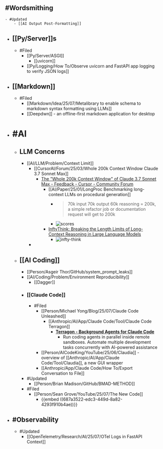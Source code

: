 ## #Wordsmithing
	- #Updated
		- [[AI Output Post-Formatting]]
- ## [[Py/Server]]s
	- #Filed
		- [[Py/Server/ASGI]]
			- [[uvicorn]]
		- [[Py/Logging/How To/Observe uvicorn and FastAPI app logging to verify JSON logs]]
- ## [[Markdown]]
	- #Filed
		- [[Markdown/Idea/25/07/Metalibrary to enable schema to markdown syntax formatting using LLMs]]
		- [[Deepdwn]] - an offline-first markdown application for desktop
- # #AI
	- ## LLM Concerns
		- [[AI/LLM/Problem/Context Limit]]
			- [[CursorAI/Forum/25/03/Whole 200k Context Window Claude 3.7 Sonnet Max]]
				- [The "Whole 200k Context Window" of Claude 3.7 Sonnet Max - Feedback - Cursor - Community Forum](https://forum.cursor.com/t/the-whole-200k-context-window-of-claude-3-7-sonnet-max/69736/13)
					- [[AI/Paper/25/01/LongProc Benchmarking long-context LLMs on procedural generation]]
						- > 70k input 70k output 60k reasoning = 200k, a simple refactor job or documentation request will get to 200k
						- ![scores](https://us1.discourse-cdn.com/cursor1/original/3X/c/0/c03cf48c6f3a9887f938e7e795ec9f38cff9ee51.png)
					- [InftyThink: Breaking the Length Limits of Long-Context Reasoning in Large Language Models](https://arxiv.org/html/2503.06692v3)
						- ![infty-think](https://us1.discourse-cdn.com/cursor1/optimized/3X/b/0/b0e79fcb623df512e5abfcf61c1e8423212b07ab_2_619x500.png)
			-
	- ## [[AI Coding]]
		- [[Person/Asgeir Thor/GitHub/system_prompt_leaks]]
		- [[AI/Coding/Problem/Environment Reproducibility]]
			- [[Dagger]]
		- ### [[Claude Code]]
			- #Filed
				- [[Person/Michael Yong/Blog/25/07/Claude Code Unleashed]]
					- [[Anthropic/AI/App/Claude Code/Tool/Claude Code Terragon]]
						- **[Terragon - Background Agents for Claude Code](https://www.terragonlabs.com/)**
							- Run coding agents in parallel inside remote sandboxes. Automate multiple development tasks concurrently with AI-powered assistance
				- [[Person/AICodeKing/YouTube/25/06/Claudia]] - overview of [[Anthropic/AI/App/Claude Code/Tool/Claudia]], a new GUI wrapper
				- [[Anthropic/App/Claude Code/How To/Export Conversation to File]]
		- #Updated
			- [[Person/Brian Madison/GitHub/BMAD-METHOD]]
		- #Filed
			- [[Person/Sean Grove/YouTube/25/07/The New Code]]
				- {{embed ((687a3522-edc3-449d-8a82-4293f910b4ae))}}
- ## #Observability
	- #Updated
		- [[OpenTelemetry/Research/AI/25/07/OTel Logs in FastAPI Context]]